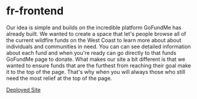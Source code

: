 # fr-frontend

Our idea is simple and builds on the incredible platform GoFundMe has already built. We wanted to create a space that let's people browse all of the current wildfire funds on the West Coast to learn more about about individuals and communities in need. You can can see detailed information about each fund and when you're ready can go directly to that funds GoFundMe page to donate. What makes our site a bit different is that we wanted to ensure funds that are the furthest from reaching their goal make it to the top of the page. That's why when you will always those who still need the most relief at the top of the page.

<a href='http://fundingrelief.netlify.app/'>Deployed Site</a>
